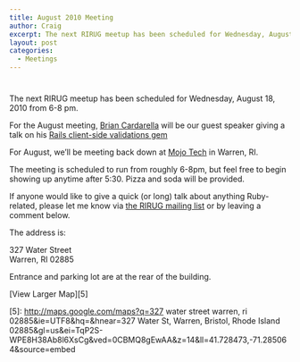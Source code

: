```yaml
---
title: August 2010 Meeting
author: Craig
excerpt: The next RIRUG meetup has been scheduled for Wednesday, August 18, 2010.
layout: post
categories:
  - Meetings
---
```

# 

The next RIRUG meetup has been scheduled for Wednesday, August 18, 2010 from 6-8 pm.

For the August meeting, [Brian Cardarella][1] will be our guest speaker giving a talk on his [Rails client-side validations gem][2]

 [1]: http://bcardarella.com/
 [2]: http://github.com/dnclabs/client_side_validations

For August, we’ll be meeting back down at [Mojo Tech][3] in Warren, RI.

 [3]: http://mojotech.com

The meeting is scheduled to run from roughly 6-8pm, but feel free to begin showing up anytime after 5:30. Pizza and soda will be provided.

If anyone would like to give a quick (or long) talk about anything Ruby-related, please let me know via [the RIRUG mailing list][4] or by leaving a comment below.

 [4]: http://groups.google.com/group/rirug

The address is:

327 Water Street  
Warren, RI 02885

Entrance and parking lot are at the rear of the building.

  
[View Larger Map][5]

 [5]: http://maps.google.com/maps?q=327 water street warren, ri 02885&ie=UTF8&hq=&hnear=327 Water St, Warren, Bristol, Rhode Island 02885&gl=us&ei=TqP2S-WPE8H38Ab8l6XsCg&ved=0CBMQ8gEwAA&z=14&ll=41.728473,-71.285064&source=embed